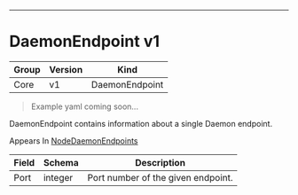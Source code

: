 

-----------
# DaemonEndpoint v1

Group        | Version     | Kind
------------ | ---------- | -----------
Core | v1 | DaemonEndpoint







> Example yaml coming soon...


DaemonEndpoint contains information about a single Daemon endpoint.

<aside class="notice">
Appears In <a href="#nodedaemonendpoints-v1">NodeDaemonEndpoints</a> </aside>

Field        | Schema     | Description
------------ | ---------- | -----------
Port | integer | Port number of the given endpoint.






